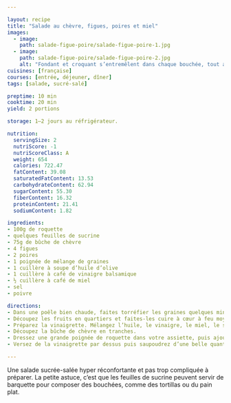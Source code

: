 ```yaml
---

layout: recipe
title: "Salade au chèvre, figues, poires et miel"
images:
  - image:
    path: salade-figue-poire/salade-figue-poire-1.jpg
  - image:
    path: salade-figue-poire/salade-figue-poire-2.jpg
    alt: "Fondant et croquant s’entremêlent dans chaque bouchée, tout autant que le sucré et le salé. Des contrastes qui se dégustent dans une jolie entrée." 
cuisines: [française]
courses: [entrée, déjeuner, dîner]
tags: [salade, sucré-salé]

preptime: 10 min
cooktime: 20 min
yield: 2 portions

storage: 1–2 jours au réfrigérateur.

nutrition:
  servingSize: 2
  nutriScore: -1
  nutriScoreClass: A
  weight: 654
  calories: 722.47
  fatContent: 39.08
  saturatedFatContent: 13.53
  carbohydrateContent: 62.94
  sugarContent: 55.30
  fiberContent: 16.32
  proteinContent: 21.41
  sodiumContent: 1.82

ingredients:
- 100g de roquette
- quelques feuilles de sucrine
- 75g de bûche de chèvre
- 4 figues
- 2 poires
- 1 poignée de mélange de graines
- 1 cuillère à soupe d’huile d’olive
- 1 cuillère à café de vinaigre balsamique
- ½ cuillère à café de miel
- sel
- poivre

directions:
- Dans une poêle bien chaude, faites torréfier les graines quelques minutes. Réservez.
- Découpez les fruits en quartiers et faites-les cuire à cœur à feu moyen doux.
- Préparez la vinaigrette. Mélangez l’huile, le vinaigre, le miel, le sel et le poivre.
- Découpez la bûche de chèvre en tranches.
- Dressez une grande poignée de roquette dans votre assiette, puis ajoutez quelques feuilles de sucrine. Déposez des tranches de fromage de chèvre puis ajoutez les figues et poires.
- Versez de la vinaigrette par dessus puis saupoudrez d’une belle quantité de graines torréfiées.

---
```


Une salade sucrée-salée hyper réconfortante et pas trop compliquée à préparer. La petite astuce, c’est que les feuilles de sucrine peuvent servir de barquette pour composer des bouchées, comme des tortillas ou du pain plat.